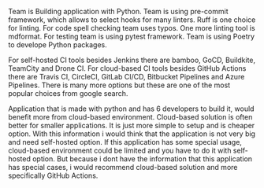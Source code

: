 Team is Building application with Python. Team is using pre-commit framework, which allows to select hooks for many linters. Ruff is one choice for linting. For code spell checking
team uses typos. One more linting tool is mdformat. For testing team is using pytest framework. Team is using Poetry to develope Python packages. 

For self-hosted CI tools besides Jenkins there are bamboo, GoCD, Buildkite, TeamCity and Drone CI. For cloud-based CI tools besides GitHub Actions there are Travis CI, CircleCI, GitLab CI/CD,
Bitbucket Pipelines and Azure Pipelines. There is many more options but these are one of the most popular choices from google search.

Application that is made with python and has 6 developers to build it, would benefit more from cloud-based environment. Cloud-based solution is often better for smaller applications. 
It is just more simple to setup and is cheaper option. With this information i would think that the application is not very big and need self-hosted option. If this application
has some special usage, cloud-based environment could be limited and you have to do it with self-hosted option. But because i dont have the information that this application has special
cases, i would recommend cloud-based solution and more specifically GitHub Actions.
